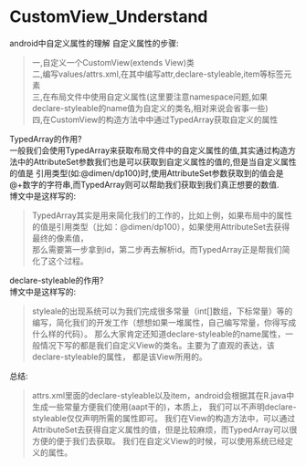 # CustomView_Understand
android中自定义属性的理解
自定义属性的步骤:<br>
>一,自定义一个CustomView(extends View)类<br>
>二,编写values/attrs.xml,在其中编写attr,declare-styleable,item等标签元素<br>
>三,在布局文件中使用自定义属性(这里要注意namespace问题,如果declare-styleable的name值为自定义的类名,相对来说会省事一些)<br>
>四,在CustomView的构造方法中中通过TypedArray获取自定义的属性<br>

TypedArray的作用?<br>
一般我们会使用TypedArray来获取布局文件中的自定义属性的值,其实通过构造方法中的AttributeSet参数我们也是可以获取到自定义属性的值的,但是当自定义属性的值是
引用类型(如:@dimen/dp100)时,使用AttributeSet参数获取到的值会是@+数字的字符串,而TypedArray则可以帮助我们获取到我们真正想要的数值.<br>
博文中是这样写的:
>TypedArray其实是用来简化我们的工作的，比如上例，如果布局中的属性的值是引用类型（比如：@dimen/dp100），如果使用AttributeSet去获得最终的像素值，<br>
>那么需要第一步拿到id，第二步再去解析id。而TypedArray正是帮我们简化了这个过程。

declare-styleable的作用?<br>
博文中是这样写的:
>styleale的出现系统可以为我们完成很多常量（int[]数组，下标常量）等的编写，简化我们的开发工作（想想如果一堆属性，自己编写常量，你得写成什么样的代码）。
>那么大家肯定还知道declare-styleable的name属性，一般情况下写的都是我们自定义View的类名。主要为了直观的表达，该declare-styleable的属性，
>都是该View所用的。

总结:
>attrs.xml里面的declare-styleable以及item，android会根据其在R.java中生成一些常量方便我们使用(aapt干的)，本质上，
我们可以不声明declare-styleable仅仅声明所需的属性即可。
>我们在View的构造方法中，可以通过AttributeSet去获得自定义属性的值，但是比较麻烦，而TypedArray可以很方便的便于我们去获取。
>我们在自定义View的时候，可以使用系统已经定义的属性。




